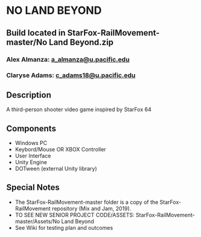 # NO LAND BEYOND

## Build located in StarFox-RailMovement-master/No Land Beyond.zip

### Alex Almanza: a_almanza@u.pacific.edu
### Claryse Adams: c_adams18@u.pacific.edu

## Description
A third-person shooter video game inspired by StarFox 64

## Components
- Windows PC
- Keybord/Mouse OR XBOX Controller
- User Interface
- Unity Engine
- DOTween (external Unity library)

## Special Notes

- The StarFox-RailMovement-master folder is a copy of the StarFox-RailMovement repository (Mix and Jam, 2019).
- TO SEE NEW SENIOR PROJECT CODE/ASSETS: StarFox-RailMovement-master/Assets/No Land Beyond
- See Wiki for testing plan and outcomes
